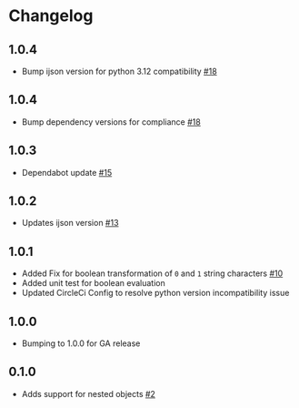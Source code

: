 # Changelog

## 1.0.4
  * Bump ijson version for python 3.12 compatibility [#18](https://github.com/singer-io/tap-workday-raas/pull/22)

## 1.0.4
  * Bump dependency versions for compliance [#18](https://github.com/singer-io/tap-workday-raas/pull/18)

## 1.0.3
  * Dependabot update [#15](https://github.com/singer-io/tap-workday-raas/pull/15)

## 1.0.2
  * Updates ijson version [#13](https://github.com/singer-io/tap-workday-raas/pull/13)
## 1.0.1
  * Added Fix for boolean transformation of `0` and `1` string characters [#10](https://github.com/singer-io/tap-workday-raas/pull/10)
  * Added unit test for boolean evaluation
  * Updated CircleCi Config to resolve python version incompatibility issue

## 1.0.0
  * Bumping to 1.0.0 for GA release

## 0.1.0
  * Adds support for nested objects [#2](https://github.com/singer-io/tap-workday-raas/pull/2)
